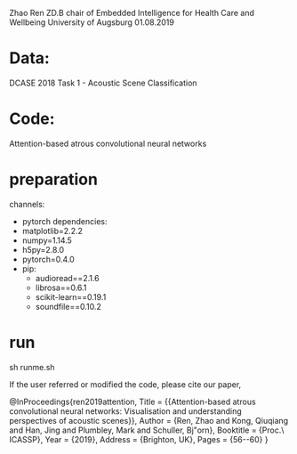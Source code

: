 Zhao Ren
ZD.B chair of Embedded Intelligence for Health Care and Wellbeing
University of Augsburg
01.08.2019


# Data: 
DCASE 2018 Task 1 - Acoustic Scene Classification

# Code: 
Attention-based atrous convolutional neural networks

# preparation

channels:
  - pytorch
dependencies:
  - matplotlib=2.2.2
  - numpy=1.14.5
  - h5py=2.8.0
  - pytorch=0.4.0
  - pip:
    - audioread==2.1.6
    - librosa==0.6.1
    - scikit-learn==0.19.1
    - soundfile==0.10.2

# run 
sh runme.sh



If the user referred or modified the code, please cite our paper,

@InProceedings{ren2019attention,
  Title                    = {{Attention-based atrous convolutional neural networks: Visualisation and understanding perspectives of acoustic scenes}},
  Author                   = {Ren, Zhao and Kong, Qiuqiang and Han, Jing and Plumbley, Mark and Schuller, Bj\"orn},
  Booktitle                = {Proc.\ ICASSP},
  Year                     = {2019},
  Address                  = {Brighton, UK},
  Pages                    = {56--60}
}



